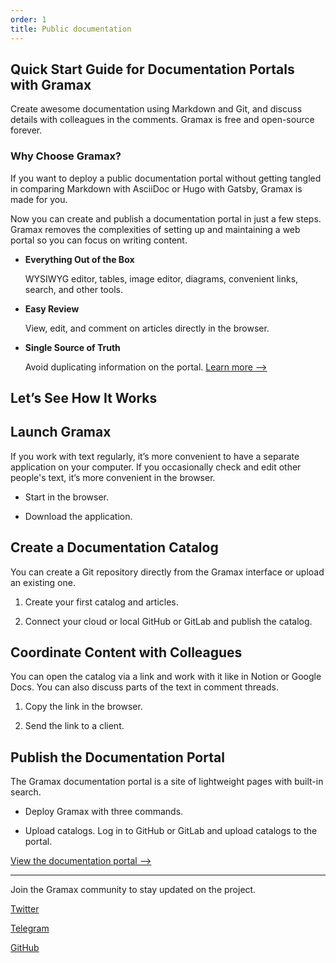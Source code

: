 ```yaml
---
order: 1
title: Public documentation
---
```


## Quick Start Guide for Documentation Portals with Gramax

Create awesome documentation using Markdown and Git, and discuss details with colleagues in the comments. Gramax is free and open-source forever.

### Why Choose Gramax?

If you want to deploy a public documentation portal without getting tangled in comparing Markdown with AsciiDoc or Hugo with Gatsby, Gramax is made for you.

Now you can create and publish a documentation portal in just a few steps. Gramax removes the complexities of setting up and maintaining a web portal so you can focus on writing content.

-  **Everything Out of the Box**

   WYSIWYG editor, tables, image editor, diagrams, convenient links, search, and other tools.

-  **Easy Review**

   View, edit, and comment on articles directly in the browser.

-  **Single Source of Truth**

   Avoid duplicating information on the portal. [Learn more -->]()

## Let’s See How It Works

## Launch Gramax

If you work with text regularly, it’s more convenient to have a separate application on your computer. If you occasionally check and edit other people's text, it’s more convenient in the browser.

-  Start in the browser.

-  Download the application.

## Create a Documentation Catalog

You can create a Git repository directly from the Gramax interface or upload an existing one.

1. Create your first catalog and articles.

2. Connect your cloud or local GitHub or GitLab and publish the catalog.

## Coordinate Content with Colleagues

You can open the catalog via a link and work with it like in Notion or Google Docs. You can also discuss parts of the text in comment threads.

1. Copy the link in the browser.

2. Send the link to a client.

## **Publish the Documentation Portal**

The Gramax documentation portal is a site of lightweight pages with built-in search.

-  Deploy Gramax with three commands.

-  Upload catalogs. Log in to GitHub or GitLab and upload catalogs to the portal.

[View the documentation portal -->]()

---

Join the Gramax community to stay updated on the project.

[Twitter](https://twitter.com/gram_ax)

[Telegram](https://t.me/gramax_chat)

[GitHub](https://github.com/Gram-ax/gramax)